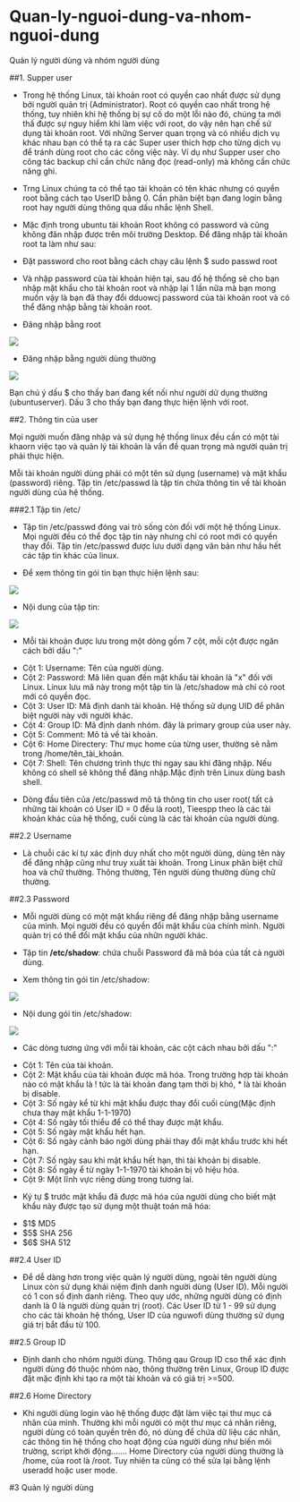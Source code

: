 # Quan-ly-nguoi-dung-va-nhom-nguoi-dung
Quản lý người dùng và nhóm người dùng


##1. Supper user

- Trong hệ thống Linux, tài khoản root có quyền cao nhất được sử dụng bởi người quản trị (Administrator). Root có quyền cao nhất trong hệ thống, tuy nhiên khi hệ thống bị sự cố do một lỗi nào đó, chúng ta mới thấ được sự nguy hiểm khi làm việc với root, do vậy nên hạn chế sử dụng tài khoản root. Với những Server quan trọng và có nhiều dịch vụ khác nhau bạn có thể tạ ra các Super user thích hợp cho từng dịch vụ để tránh dùng root cho các công việc này. Ví dụ như Supper user cho công tác backup chỉ cần chức năng đọc (read-only) mà không cần chức năng ghi.

- Trng Linux chúng ta có thể tạo tài khoản có tên khác nhưng có quyền root bằng cách tạo UserID bằng 0. Cần phân biệt bạn đang login bằng root hay người dùng thông qua dấu nhắc lệnh Shell.

- Mặc định trong ubuntu tài khoản Root không có password và cũng không đăn nhập được trên môi trường Desktop. Để đăng nhập tài khoản root ta làm như sau:
- Đặt password cho root bằng cách chạy câu lệnh
      $ sudo passwd root
- Và nhập password của tài khoản hiện tại, sau đố hệ thống sẽ cho bạn nhập mật khẩu cho tài khoản root và nhập lại 1 lần nữa mà bạn mong muốn vậy là bạn đã thay đổi dduowcj password của tài khoản root và có thể đăng nhập bằng tài khoản root.

- Đăng nhập bằng root 

<img src="http://i.imgur.com/Ln8qfTp.png">

- Đăng nhập bằng người dùng thường

<img src="http://i.imgur.com/Ln8qfTp.png">

Bạn chú ý dấu $ cho thấy ban đang kết nối như người dử dụng thường (ubuntuserver). Dấu 3 cho thấy bạn đang thực hiện lệnh với root.

##2. Thông tin của user

Mọi người muốn đăng nhập và sử dụng hệ thống linux đều cần có một tài khaorn việc tạo và quản lý tài khoản là vấn đề quan trọng mà người quản trị phải thực hiện.

Mỗi tài khoản người dùng phải có một tên sử dụng (username) và mật khẩu (password) riêng. Tập tin /etc/passwd là tập tin chứa thông tin về tài khoản người dùng của hệ thống.

###2.1 Tập tin /etc/

- Tập tin /etc/passwd đóng vai trò sống còn đối với một hệ thống Linux. Mọi người đều có thể đọc tập tin này nhưng chỉ có root mới có quyền thay đổi. Tập tin /etc/passwd được lưu dưới dạng văn bản như hầu hết các tập tin khác của linux.

- Để xem thông tin gói tin bạn thực hiện lệnh sau:

<img src="http://i.imgur.com/9RwR2Kj.png">

- Nội dung của tập tin:

<img src="http://i.imgur.com/D9XuMGb.png">

- Mỗi tài khoản được lưu trong một dòng gồm 7 cột, mỗi cột được ngăn cách bởi dấu ":" 
<ul>
<li>Cột 1: Username: Tên của người dùng.</li>
<li>Cột 2: Password: Mã liên quan đến mật khẩu tài khoản là "x" đối với Linux. Linux lưu mã này trong một tập tin là /etc/shadow mà chỉ có root mới có quyền đọc.</li>
<li>Cột 3: User ID: Mã định danh tài khoản. Hệ thống sử dụng UID để phân biệt người này với người khác.</li>
<li>Cột 4: Group ID: Mã định danh nhóm. đây là primary group của user này.</li>
<li>Cột 5: Comment: Mô tả về tài khoản.</li>
<li>Cột 6: Home Directery: Thư mục home của từng user, thường sẽ nằm trong /home/tên_tài_khoản.</li>
<li>Cột 7: Shell: Tên chương trình thực thi ngay sau khi đăng nhập. Nếu không có shell sẽ không thể đăng nhập.Mặc định trên Linux dùng bash shell.</li>
</ul>

- Dòng đầu tiên của /etc/passwd mô tả thông tin cho user root( tất cả những tài khoản có User ID = 0 đều là root), Tieespp theo là các tải khoản khác của hệ thống, cuối cùng là các tài khoản của người dùng.


##2.2 Username

- Là chuỗi các kí tự xác định duy nhất cho một người dùng, dùng tên này để đăng nhập cũng như truy xuất tài khoản. Trong Linux phân biệt chữ hoa và chữ thường. Thông thường, Tên người dùng thường dùng chữ thường.

##2.3 Password
 
- Mỗi người dùng có một mật khẩu riêng để đăng nhập bằng username của mình. Mọi người đều có quyền đổi mật khẩu của chính mình. Người quản trị có thể đổi mật khẩu của nhữn người khác.

- Tập tin **/etc/shadow**: chứa chuỗi Password đã mã bóa của tất cả người dùng.

- Xem thông tin gói tin /etc/shadow:

<img src="http://i.imgur.com/feEF9zg.png">

- Nội dung gói tin /etc/shadow:

<img src="http://i.imgur.com/CEpAl73.png">

- Các dòng tương ứng với mỗi tài khoản, các cột cách nhau bởi dấu ":"
<ul>
<li>Cột 1: Tên của tài khoản.</li>
<li>Cột 2: Mật khẩu của tài khoản được mã hóa. Trong trường hợp tài khoản nào có mật khẩu là ! tức là tài khoản đang tạm thời bị khó, * là tài khoản bị disable.</li>
<li>Cột 3: Số ngày kể từ khi mật khẩu được thay đổi cuối cùng(Mặc định chưa thay mật khẩu 1-1-1970)</li>
<li>Cột 4: Số ngày tối thiểu để có thể thay được mật khẩu.</li>
<li>Cột 5: Số ngày mật khẩu hết hạn.</li>
<li>Cột 6: Số ngày cảnh báo ngời dùng phải thay đổi mật khẩu trước khi hết hạn.</li>
<li>Cột 7: Số ngày sau khi mật khẩu hết hạn, thì tài khoản bị disable.</li>
<li>Cột 8: Số ngày ể từ ngày 1-1-1970 tài khoản bị vô hiệu hóa.</li>
<li>Cột 9: Một lĩnh vực riêng dùng trong tương lai.</li>
</ul>

- Ký tự $ trước mật khẩu đã được mã hóa của người dùng cho biết mật khẩu này được tạo sử dụng một thuật toán mã hóa:
<ul>
<li>$1$ MD5</li>
<li>$5$ SHA 256</li>
<li>$6$ SHA 512</li>
</ul>

##2.4 User ID

- Để dễ dàng hơn trong việc quản lý người dùng, ngoài tên người dùng Linux còn sử dụng khái niệm định danh người dùng (User ID). Mỗi người có 1 con số định danh riêng. Theo quy ước, những người dùng có định danh là 0 là người dùng quản trị (root). Các User ID từ 1 - 99 sử dụng cho các tài khoản hệ thống, User ID của nguwofi dùng thường sử dụng giá trị bắt đầu từ 100.

##2.5 Group ID

- Định danh cho nhóm người dùng. Thông qau Group ID cso thể xác định người dùng đó thuộc nhóm nào, thông thường trên Linux, Group ID được đặt mặc định khi tạo ra một tài khoản và có giá trị >=500.

##2.6 Home Directory

- Khi người dùng login vào hệ thống được đặt làm việc tại thư mục cá nhân của mình. Thường khi mỗi người có một thư mục cá nhân riêng, người dùng có toàn quyền trên đó, nó dùng để chứa dữ liệu các nhân, các thông tin hệ thống cho hoạt động của người dùng như biến môi trường, script khởi động....... Home Directory của người dùng thường là /home, của root là /root. Tuy nhiên ta cũng có thể sửa lại bằng lệnh useradd hoặc user mode.


#3 Quản lý người dùng
